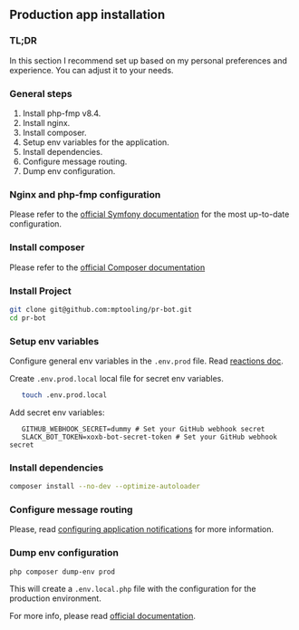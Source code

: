 ## Production app installation
### TL;DR

In this section I recommend set up based on my personal preferences and experience.
You can adjust it to your needs.

### General steps
1. Install php-fmp v8.4.
2. Install nginx.
3. Install composer.
4. Setup env variables for the application.
5. Install dependencies.
6. Configure message routing.
7. Dump env configuration.

### Nginx and php-fmp configuration

Please refer to the [official Symfony documentation](https://symfony.com/doc/current/setup/web_server_configuration.html) 
for the most up-to-date configuration.

### Install composer

Please refer to the [official Composer documentation](https://getcomposer.org/doc/00-intro.md#installation-linux-unix-macos)

### Install Project
```sh
git clone git@github.com:mptooling/pr-bot.git
cd pr-bot
```

### Setup env variables

Configure general env variables in the `.env.prod` file. Read [reactions doc](reactions_config.md).

Create `.env.prod.local` local file for secret env variables.
```bash
   touch .env.prod.local 
```
Add secret env variables:
```text
   GITHUB_WEBHOOK_SECRET=dummy # Set your GitHub webhook secret
   SLACK_BOT_TOKEN=xoxb-bot-secret-token # Set your GitHub webhook secret
```

### Install dependencies
```bash
composer install --no-dev --optimize-autoloader
```

### Configure message routing

Please, read [configuring application notifications](configuring.md) for more information.

### Dump env configuration
```bash
php composer dump-env prod
```

This will create a `.env.local.php` file with the configuration for the production environment.

For more info, please read [official documentation](https://symfony.com/doc/current/configuration.html#configuring-environment-variables-in-production).
